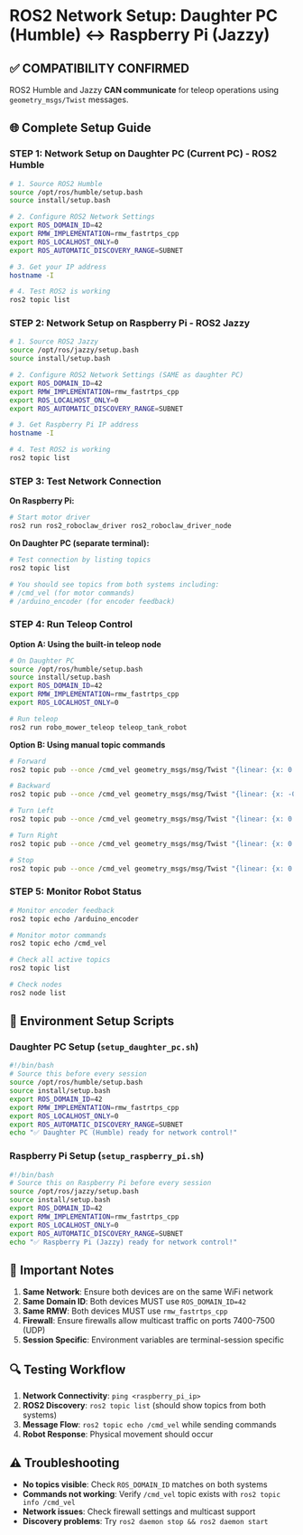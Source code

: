 # ROS2 Network Setup: Daughter PC (Humble) ↔ Raspberry Pi (Jazzy)

## ✅ **COMPATIBILITY CONFIRMED**
ROS2 Humble and Jazzy **CAN communicate** for teleop operations using `geometry_msgs/Twist` messages.

## 🌐 **Complete Setup Guide**

### **STEP 1: Network Setup on Daughter PC (Current PC) - ROS2 Humble**

```bash
# 1. Source ROS2 Humble
source /opt/ros/humble/setup.bash
source install/setup.bash

# 2. Configure ROS2 Network Settings
export ROS_DOMAIN_ID=42
export RMW_IMPLEMENTATION=rmw_fastrtps_cpp
export ROS_LOCALHOST_ONLY=0
export ROS_AUTOMATIC_DISCOVERY_RANGE=SUBNET

# 3. Get your IP address
hostname -I

# 4. Test ROS2 is working
ros2 topic list
```

### **STEP 2: Network Setup on Raspberry Pi - ROS2 Jazzy**

```bash
# 1. Source ROS2 Jazzy
source /opt/ros/jazzy/setup.bash
source install/setup.bash

# 2. Configure ROS2 Network Settings (SAME as daughter PC)
export ROS_DOMAIN_ID=42
export RMW_IMPLEMENTATION=rmw_fastrtps_cpp
export ROS_LOCALHOST_ONLY=0
export ROS_AUTOMATIC_DISCOVERY_RANGE=SUBNET

# 3. Get Raspberry Pi IP address
hostname -I

# 4. Test ROS2 is working
ros2 topic list
```

### **STEP 3: Test Network Connection**

**On Raspberry Pi:**
```bash
# Start motor driver
ros2 run ros2_roboclaw_driver ros2_roboclaw_driver_node
```

**On Daughter PC (separate terminal):**
```bash
# Test connection by listing topics
ros2 topic list

# You should see topics from both systems including:
# /cmd_vel (for motor commands)
# /arduino_encoder (for encoder feedback)
```

### **STEP 4: Run Teleop Control**

**Option A: Using the built-in teleop node**
```bash
# On Daughter PC
source /opt/ros/humble/setup.bash
source install/setup.bash
export ROS_DOMAIN_ID=42
export RMW_IMPLEMENTATION=rmw_fastrtps_cpp
export ROS_LOCALHOST_ONLY=0

# Run teleop
ros2 run robo_mower_teleop teleop_tank_robot
```

**Option B: Using manual topic commands**
```bash
# Forward
ros2 topic pub --once /cmd_vel geometry_msgs/msg/Twist "{linear: {x: 0.3, y: 0.0, z: 0.0}, angular: {x: 0.0, y: 0.0, z: 0.0}}"

# Backward  
ros2 topic pub --once /cmd_vel geometry_msgs/msg/Twist "{linear: {x: -0.3, y: 0.0, z: 0.0}, angular: {x: 0.0, y: 0.0, z: 0.0}}"

# Turn Left
ros2 topic pub --once /cmd_vel geometry_msgs/msg/Twist "{linear: {x: 0.0, y: 0.0, z: 0.0}, angular: {x: 0.0, y: 0.0, z: 1.5}}"

# Turn Right
ros2 topic pub --once /cmd_vel geometry_msgs/msg/Twist "{linear: {x: 0.0, y: 0.0, z: 0.0}, angular: {x: 0.0, y: 0.0, z: -1.5}}"

# Stop
ros2 topic pub --once /cmd_vel geometry_msgs/msg/Twist "{linear: {x: 0.0, y: 0.0, z: 0.0}, angular: {x: 0.0, y: 0.0, z: 0.0}}"
```

### **STEP 5: Monitor Robot Status**

```bash
# Monitor encoder feedback
ros2 topic echo /arduino_encoder

# Monitor motor commands
ros2 topic echo /cmd_vel

# Check all active topics
ros2 topic list

# Check nodes
ros2 node list
```

## 🔧 **Environment Setup Scripts**

### Daughter PC Setup (`setup_daughter_pc.sh`)
```bash
#!/bin/bash
# Source this before every session
source /opt/ros/humble/setup.bash
source install/setup.bash
export ROS_DOMAIN_ID=42
export RMW_IMPLEMENTATION=rmw_fastrtps_cpp
export ROS_LOCALHOST_ONLY=0
export ROS_AUTOMATIC_DISCOVERY_RANGE=SUBNET
echo "✅ Daughter PC (Humble) ready for network control!"
```

### Raspberry Pi Setup (`setup_raspberry_pi.sh`)  
```bash
#!/bin/bash
# Source this on Raspberry Pi before every session
source /opt/ros/jazzy/setup.bash
source install/setup.bash
export ROS_DOMAIN_ID=42
export RMW_IMPLEMENTATION=rmw_fastrtps_cpp
export ROS_LOCALHOST_ONLY=0
export ROS_AUTOMATIC_DISCOVERY_RANGE=SUBNET
echo "✅ Raspberry Pi (Jazzy) ready for network control!"
```

## 🚨 **Important Notes**

1. **Same Network**: Ensure both devices are on the same WiFi network
2. **Same Domain ID**: Both devices MUST use `ROS_DOMAIN_ID=42`
3. **Same RMW**: Both devices MUST use `rmw_fastrtps_cpp`
4. **Firewall**: Ensure firewalls allow multicast traffic on ports 7400-7500 (UDP)
5. **Session Specific**: Environment variables are terminal-session specific

## 🔍 **Testing Workflow**

1. **Network Connectivity**: `ping <raspberry_pi_ip>`
2. **ROS2 Discovery**: `ros2 topic list` (should show topics from both systems)
3. **Message Flow**: `ros2 topic echo /cmd_vel` while sending commands
4. **Robot Response**: Physical movement should occur

## ⚠️ **Troubleshooting**

- **No topics visible**: Check `ROS_DOMAIN_ID` matches on both systems
- **Commands not working**: Verify `/cmd_vel` topic exists with `ros2 topic info /cmd_vel`
- **Network issues**: Check firewall settings and multicast support
- **Discovery problems**: Try `ros2 daemon stop && ros2 daemon start`
